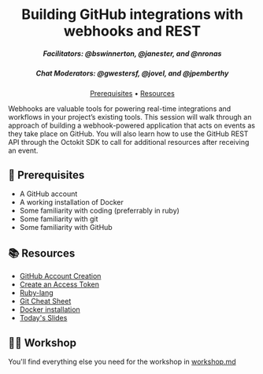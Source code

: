 <h1 align="center">Building GitHub integrations with webhooks and REST</h1>
<h5 align="center">Facilitators: @bswinnerton, @janester, and @nronas</h3>
<h5 align="center">Chat Moderators: @gwestersf, @jovel, and @jpemberthy</h3>

<p align="center">
  <a href="#mega-prerequisites">Prerequisites</a> •
  <a href="#books-resources">Resources</a>
</p>

Webhooks are valuable tools for powering real-time integrations and workflows in your project’s existing tools. This session will walk through an approach of building a webhook-powered application that acts on events as they take place on GitHub. You will also learn how to use the GitHub REST API through the Octokit SDK to call for additional resources after receiving an event.

## :mega: Prerequisites

- A GitHub account
- A working installation of Docker
- Some familiarity with coding (preferrably in ruby)
- Some familiarity with git
- Some familiarity with GitHub

## :books: Resources

- [GitHub Account Creation](https://github.com/join)
- [Create an Access Token](https://github.com/settings/tokens/new)
- [Ruby-lang](https://www.ruby-lang.org/en/)
- [Git Cheat Sheet](https://education.github.com/git-cheat-sheet-education.pdf)
- [Docker installation](https://www.docker.com/products/docker-desktop)
- [Today's Slides](https://speakerdeck.com/bswinnerton/building-github-integrations-with-webhooks-and-rest)

## :woman_technologist: Workshop

You'll find everything else you need for the workshop in [workshop.md](workshop.md)
